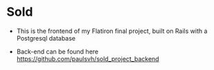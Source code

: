 # Sold

* This is the frontend of my Flatiron final project, built on Rails with a Postgresql database

* Back-end can be found here https://github.com/paulsvh/sold_project_backend
